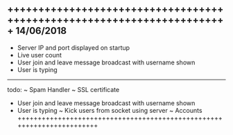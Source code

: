 +++++++++++++++++++++++++++++++++++++++++++++++++++++++++++++++++++++++
                             14/06/2018
-----------------------------------------------------------------------
 + Server IP and port displayed on startup
 + Live user count
 + User join and leave message broadcast with username shown
 + User is typing
-----------------------------------------------------------------------
todo:
 ~ Spam Handler
 ~ SSL certificate
 + User join and leave message broadcast with username shown
 + User is typing
 ~ Kick users from socket using server
 ~ Accounts
+++++++++++++++++++++++++++++++++++++++++++++++++++++++++++++++++++++++
